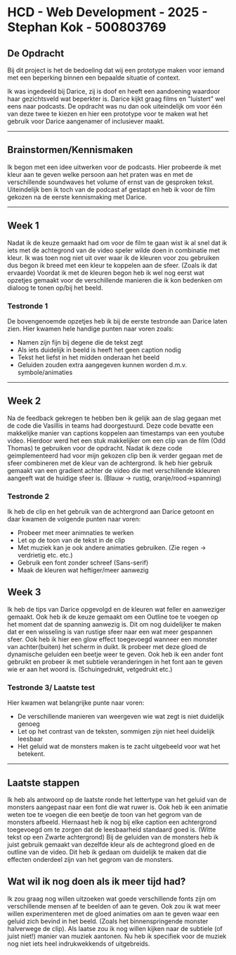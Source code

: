 # HCD - Web Development - 2025 - Stephan Kok - 500803769

## De Opdracht

Bij dit project is het de bedoeling dat wij een prototype maken voor iemand met een beperking binnen een bepaalde situatie of context.

Ik was ingedeeld bij Darice, zij is doof en heeft een aandoening waardoor haar gezichtsveld wat beperkter is.
Darice kijkt graag films en "luistert" wel eens naar podcasts.
De opdracht was nu dan ook uiteindelijk om voor één van deze twee te kiezen en hier een prototype voor te maken wat het gebruik voor Darice aangenamer of inclusiever maakt.

<hr>

## Brainstormen/Kennismaken

Ik begon met een idee uitwerken voor de podcasts.
Hier probeerde ik met kleur aan te geven welke persoon aan het praten was en met de verschillende soundwaves het volume of ernst van de gesproken tekst.
Uiteindelijk ben ik toch van de podcast af gestapt en heb ik voor de film gekozen na de eerste kennismaking met Darice.

<hr>

## Week 1

Nadat ik de keuze gemaakt had om voor de film te gaan wist ik al snel dat ik iets met de achtegrond van de video speler wilde doen in combinatie met kleur.
Ik was toen nog niet uit over waar ik de kleuren voor zou gebruiken dus begon ik breed met een kleur te koppelen aan de sfeer. (Zoals ik dat ervaarde)
Voordat ik met de kleuren begon heb ik wel nog eerst wat opzetjes gemaakt voor de verschillende manieren die ik kon bedenken om dialoog te tonen op/bij het beeld.

### Testronde 1

De bovengenoemde opzetjes heb ik bij de eerste testronde aan Darice laten zien.
Hier kwamen hele handige punten naar voren zoals:
- Namen zijn fijn bij degene die de tekst zegt
- Als iets duidelijk in beeld is heeft het geen caption nodig
- Tekst het liefst in het midden onderaan het beeld
- Geluiden zouden extra aangegeven kunnen worden d.m.v. symbole/animaties

<hr>

## Week 2

Na de feedback gekregen te hebben ben ik gelijk aan de slag gegaan met de code die Vasillis in teams had doorgestuurd. Deze code bevatte een makkelijke manier van captions koppelen aan timestamps van een youtube video. Hierdoor werd het een stuk makkelijker om een clip van de film (Odd Thomas) te gebruiken voor de opdracht.
Nadat ik deze code geimplementeerd had voor mijn gekozen clip ben ik verder gegaan met de sfeer combineren met de kleur van de achtergrond. Ik heb hier gebruik gemaakt van een gradient achter de video die met verschillende kkleuren aangeeft wat de huidige sfeer is. (Blauw -> rustig, oranje/rood->spanning)

### Testronde 2

Ik heb de clip en het gebruik van de achtergrond aan Darice getoont en daar kwamen de volgende punten naar voren:
- Probeer met meer animnaties te werken
- Let op de toon van de tekst in de clip
- Met muziek kan je ook andere animaties gebruiken. (Zie regen -> verdrietig etc. etc.)
- Gebruik een font zonder schreef (Sans-serif)
- Maak de kleuren wat heftiger/meer aanwezig

## Week 3

Ik heb de tips van Darice opgevolgd en de kleuren wat feller en aanweziger gemaakt. Ook heb ik de keuze gemaakt om een Outline toe te voegen op het moment dat de spanning aanwezig is. Dit om nog duidelijker te maken dat er een wisseling is van rustige sfeer naar een wat meer gespannen sfeer. Ook heb ik hier een glow effect toegevoegd  wanneer een monster van achter(buiten) het scherm in duikt. Ik probeer met deze gloed de dynamische geluiden een beetje weer te geven.
Ook heb ik een ander font gebruikt en probeer ik met subtiele veranderingen in het font aan te geven wie er aan het woord is. (Schuingedrukt, vetgedrukt etc.)

### Testronde 3/ Laatste test

Hier kwamen wat belangrijke punte naar voren:
- De verschillende manieren van weergeven wie wat zegt is niet duidelijk genoeg
- Let op het contrast van de teksten, sommigen zijn niet heel duidelijk leesbaar
- Het geluid wat de monsters maken is te zacht uitgebeeld voor wat het betekent.

<hr>

## Laatste stappen

Ik heb als antwoord op de laatste ronde het lettertype van het geluid van de monsters aangepast naar een font die wat ruwer is. Ook heb ik een animatie weten toe te voegen die een beetje de toon van het gegrom van de monsters afbeeld. Hiernaast heb ik nog bij elke caption een achtergrond toegevoegd om te zorgen dat de leesbaarheid standaard goed is. (Witte tekst op een Zwarte achtergrond) Bij de geluiden van de monsters heb ik juist gebruik gemaakt van dezelfde kleur als de achtegrond gloed en de outline van de video. Dit heb ik gedaan om duidelijk te maken dat die effecten onderdeel zijn van het gegrom van de monsters. 

## Wat wil ik nog doen als ik meer tijd had?

Ik zou graag nog willen uitzoeken wat goede verschillende fonts zijn om verschillende mensen af te beelden of aan te geven.
Ook zou ik wat meer willen experimenteren met de gloed animaties om aan te geven waar een geluid zich bevind in het beeld. (Zoals het binnenspringende monster halverwege de clip).
Als laatse zou ik nog willen kijken naar de subtiele (of juist niet!) manier van muziek aantonen. Nu heb ik specifiek voor de muziek nog niet iets heel indrukwekkends of uitgebreids.